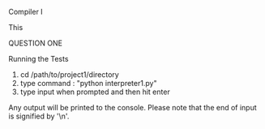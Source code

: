 Compiler I

This 



QUESTION ONE

Running the Tests

1) cd /path/to/project1/directory
2) type command : "python interpreter1.py"
3) type input when prompted and then hit enter

Any output will be printed to the console.
Please note that the end of input is signified by '\n'.
